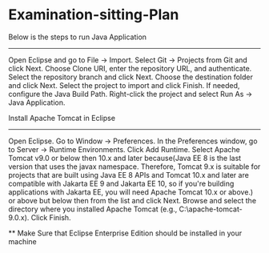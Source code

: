 # Examination-sitting-Plan

Below is the steps to run Java Application 
____________________________________________

Open Eclipse and go to File → Import.
Select Git → Projects from Git and click Next.
Choose Clone URI, enter the repository URL, and authenticate.
Select the repository branch and click Next.
Choose the destination folder and click Next.
Select the project to import and click Finish.
If needed, configure the Java Build Path.
Right-click the project and select Run As → Java Application.


Install Apache Tomcat in Eclipse
_________________________________

Open Eclipse.
Go to Window → Preferences.
In the Preferences window, go to Server → Runtime Environments.
Click Add Runtime.
Select Apache Tomcat v9.0 or below then 10.x and later because(Java EE 8 is the last version that uses the javax namespace. Therefore, Tomcat 9.x is suitable for projects that are built using Java EE 8 APIs and Tomcat 10.x and later are compatible with Jakarta EE 9 and Jakarta EE 10, so if you're building applications with Jakarta EE, you will need Apache Tomcat 10.x or above.) or above but below then from the list and click Next.
Browse and select the directory where you installed Apache Tomcat (e.g., C:\apache-tomcat-9.0.x).
Click Finish.

** Make Sure that Eclipse Enterprise Edition should be installed in your machine


